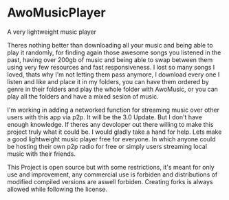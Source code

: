 # AwoMusicPlayer
A very lightweight music player

Theres nothing better than downloading all your music and being able to play it randomly, for finding again those awesome songs you listened in the past, having over 200gb of music and being able to swap between them using very few resources and fast responsiveness.
I lost so many songs I loved, thats why I'm not letting them pass anymore, I download every one I listen and like and place it in my folders, you can have them ordered by genre in their folders and play the whole folder with AwoMusic, or you can play all the folders and have a mixed sesion of music.

I'm working in adding a networked function for streaming music over other users with this app via p2p. It will be the 3.0 Update.
But I don't have enough knowledge.
If theres any devoloper out there willing to make this project truly what it could be. I would gladly take a hand for help.
Lets make a good lightweight music player free for everyone. In which anyone could be hosting their own p2p radio for free or simply users streaming local music with their friends.

This Project is open source but with some restrictions, it's meant for only use and improvement, any commercial use is forbiden and distributions of modified compiled versions are aswell forbiden.
Creating forks is always allowed while following the license.
